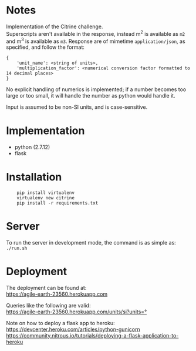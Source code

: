 # Notes
Implementation of the Citrine challenge.  
Superscripts aren't available in the response, instead m<sup>2</sup> is available as `m2` and m<sup>3</sup> is available as `m3`. Response are of mimetime `application/json`, as specified, and follow the format:

```
{  
    'unit_name': <string of units>,   
    'multiplication_factor': <numerical conversion factor formatted to 14 decimal places>  
}
```

No explicit handling of numerics is implemented; if a number becomes too large or too small, it will handle the number as python would handle it.

Input is assumed to be non-SI units, and is case-sensitive.

# Implementation
- python (2.7.12)
- flask

# Installation
```
    pip install virtualenv
    virtualenv new citrine
    pip install -r requirements.txt
```

# Server 
To run the server in development mode, the command is as simple as: `./run.sh`

# Deployment
The deployment can be found at:  
https://agile-earth-23560.herokuapp.com

Queries like the following are valid:  
https://agile-earth-23560.herokuapp.com/units/si?units=°

Note on how to deploy a flask app to heroku:  
https://devcenter.heroku.com/articles/python-gunicorn  
https://community.nitrous.io/tutorials/deploying-a-flask-application-to-heroku